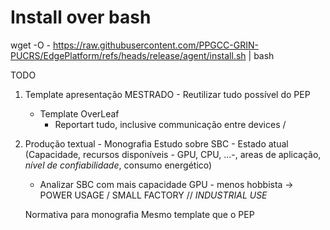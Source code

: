 # Install over bash

wget -O - https://raw.githubusercontent.com/PPGCC-GRIN-PUCRS/EdgePlatform/refs/heads/release/agent/install.sh | bash

TODO

1. Template apresentação MESTRADO - Reutilizar tudo possível do PEP

   - Template OverLeaf
     - Reportart tudo, inclusive communicação entre devices /

2. Produção textual - Monografia
   Estudo sobre SBC - Estado atual (Capacidade, recursos disponíveis - GPU, CPU, ...-, areas de aplicação, _nível de confiabilidade_, consumo energético)

   - Analizar SBC com mais capacidade GPU - menos hobbista -> POWER USAGE / SMALL FACTORY // _INDUSTRIAL USE_

   Normativa para monografia
   Mesmo template que o PEP
